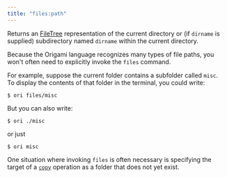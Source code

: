 ```yaml
---
title: "files:path"
---
```


Returns an [FileTree](/async-tree/FileTree.html) representation of the current directory or (if `dirname` is supplied) subdirectory named `dirname` within the current directory.

Because the Origami language recognizes many types of file paths, you won't often need to explicitly invoke the `files` command.

For example, suppose the current folder contains a subfolder called `misc`. To display the contents of that folder in the terminal, you could write:

```console
$ ori files/misc
```

But you can also write:

```console
$ ori ./misc
```

or just

```console
$ ori misc
```

One situation where invoking `files` is often necessary is specifying the target of a [`copy`](copy.html) operation as a folder that does not yet exist.
